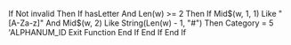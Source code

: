  If Not invalid Then
        If hasLetter And Len(w) >= 2 Then
            If Mid$(w, 1, 1) Like "[A-Za-z]" And Mid$(w, 2) Like String(Len(w) - 1, "#") Then
                Category = 5 'ALPHANUM_ID
                Exit Function
            End If
        End If
    End If
